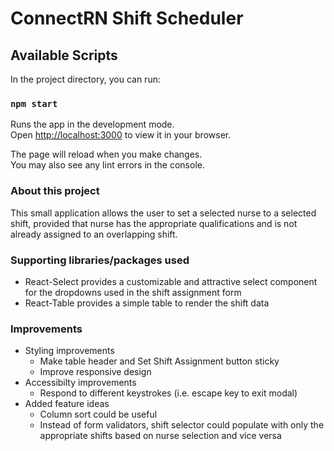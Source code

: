 # ConnectRN Shift Scheduler

## Available Scripts

In the project directory, you can run:

### `npm start`

Runs the app in the development mode.\
Open [http://localhost:3000](http://localhost:3000) to view it in your browser.

The page will reload when you make changes.\
You may also see any lint errors in the console.

### About this project

This small application allows the user to set a selected nurse to a selected shift, provided that nurse has the appropriate qualifications and is not already assigned to an overlapping shift. 

### Supporting libraries/packages used

- React-Select provides a customizable and attractive select component for the dropdowns used in the shift assignment form
- React-Table provides a simple table to render the shift data 

### Improvements
- Styling improvements
  - Make table header and Set Shift Assignment button sticky 
  - Improve responsive design
- Accessibilty improvements
  - Respond to different keystrokes (i.e. escape key to exit modal)
- Added feature ideas
  - Column sort could be useful
  - Instead of form validators, shift selector could populate with only the appropriate shifts based on nurse selection and vice versa 
  

